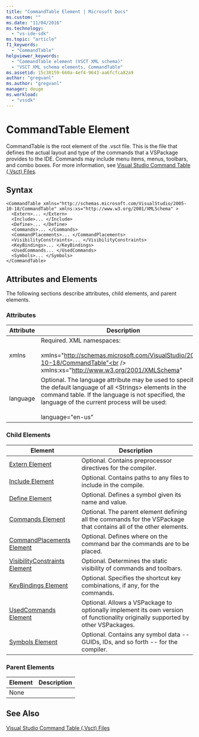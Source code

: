 ```yaml
---
title: "CommandTable Element | Microsoft Docs"
ms.custom: ""
ms.date: "11/04/2016"
ms.technology: 
  - "vs-ide-sdk"
ms.topic: "article"
f1_keywords: 
  - "CommandTable"
helpviewer_keywords: 
  - "CommandTable element (VSCT XML schema)"
  - "VSCT XML schema elements, CommandTable"
ms.assetid: 15c38159-660a-4ef4-9643-aa6fcfca82a9
author: "gregvanl"
ms.author: "gregvanl"
manager: douge
ms.workload: 
  - "vssdk"
---
```

# CommandTable Element
CommandTable is the root element of the .vsct file. This is the file that defines the actual layout and type of the commands that a VSPackage provides to the IDE. Commands may include menu items, menus, toolbars, and combo boxes. For more information, see [Visual Studio Command Table (.Vsct) Files](../extensibility/internals/visual-studio-command-table-dot-vsct-files.md).  
  
## Syntax  
  
```  
<CommandTable xmlns="http://schemas.microsoft.com/VisualStudio/2005-10-18/CommandTable" xmlns:xs="http://www.w3.org/2001/XMLSchema" >  
  <Extern>... </Extern>  
  <Include>... </Include>  
  <Define>... </Define>  
  <Commands>... </Commands>  
  <CommandPlacements>... </CommandPlacements>  
  <VisibilityConstraints>... </VisibilityConstraints>  
  <KeyBindings>... </KeyBindings>  
  <UsedCommands... </UsedCommands>  
  <Symbols>... </Symbols>  
</CommandTable>  
```  
  
## Attributes and Elements  
 The following sections describe attributes, child elements, and parent elements.  
  
### Attributes  
  
|Attribute|Description|  
|---------------|-----------------|  
|xmlns|Required. XML namespaces:<br /><br /> xmlns="http://schemas.microsoft.com/VisualStudio/2005-10-18/CommandTable"<br /><br /> xmlns:xs="http://www.w3.org/2001/XMLSchema"|  
|language|Optional. The language attribute may be used to specify the default language of all \<Strings> elements in the command table.  If the language is not specified, the language of the current process will be used:<br /><br /> language="en-us"|  
  
### Child Elements  
  
|Element|Description|  
|-------------|-----------------|  
|[Extern Element](../extensibility/extern-element.md)|Optional. Contains preprocessor directives for the compiler.|  
|[Include Element](../extensibility/include-element.md)|Optional. Contains paths to any files to include in the compile.|  
|[Define Element](../extensibility/define-element.md)|Optional. Defines a symbol given its name and value.|  
|[Commands Element](../extensibility/commands-element.md)|Optional. The parent element defining all the commands for the VSPackage that contains all of the other elements.|  
|[CommandPlacements Element](../extensibility/commandplacements-element.md)|Optional. Defines where on the command bar the commands are to be placed.|  
|[VisibilityConstraints Element](../extensibility/visibilityconstraints-element.md)|Optional. Determines the static visibility of commands and toolbars.|  
|[KeyBindings Element](../extensibility/keybindings-element.md)|Optional. Specifies the shortcut key combinations, if any, for the commands.|  
|[UsedCommands Element](../extensibility/usedcommands-element.md)|Optional. Allows a VSPackage to optionally implement its own version of functionality originally supported by other VSPackages.|  
|[Symbols Element](http://msdn.microsoft.com/en-us/f2ddd0aa-c3dd-439e-834d-28f136a27ffa)|Optional. Contains any symbol data -- GUIDs, IDs, and so forth -- for the compiler.|  
  
### Parent Elements  
  
|Element|Description|  
|-------------|-----------------|  
|None||  
  
## See Also  
 [Visual Studio Command Table (.Vsct) Files](../extensibility/internals/visual-studio-command-table-dot-vsct-files.md)